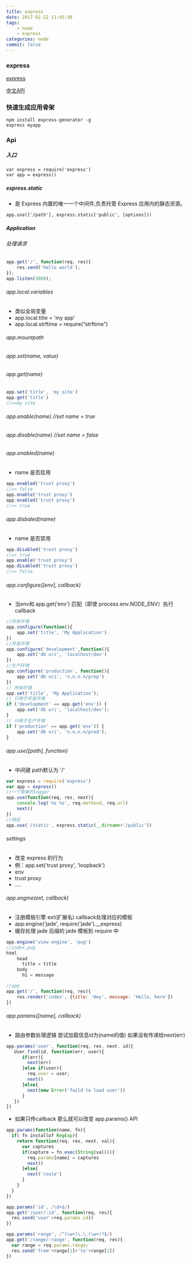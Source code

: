 ```yaml
---
title: express
date: 2017-02-22 11:45:30
tags: 
    - node
    - express
categories: node
commit: false
---
```

### express
[express](http://www.expressjs.com.cn/)

[中文API](http://expressjs.jser.us/api.html#express)

### 快速生成应用骨架
```
npm install express-generator -g
express myapp
```
<!--more-->
### Api

##### 入口
```
var express = require('express')
var app = express()
```

##### express.static
- 是 Express 内置的唯一一个中间件,负责托管 Express 应用内的静态资源。
```
app.use(['/path'], express.static('public', [options]))
```

##### Application
###### 处理请求
```javascript
app.get('/', function(req, res){
    res.send('hello world');
});
app.listen(3000);
```

###### app.local.variables
- 类似全局变量
- app.local.title = 'my app'
- app.local.strftime = require\(“strftime”\)
###### app.mountpath
###### app.set\(name, value\)
###### app.get\(name\)
```js
app.set('title', 'my site')
app.get('title')
//=>my site
```
###### app.enable\(name\) //set name = true

###### app.disable\(name\) //set name = false

###### app.enabled\(name\)
- name 是否启用
```javascript
app.enabled('trust proxy')
//=> false
app.enable('trust proxy')
app.enabled('trust proxy')
//=> true
```
###### app.disbaled\(name\)
- name 是否禁用
```javascript
app.disabled('trust proxy')
//=> true
app.enable('trust proxy')
app.disabled('trust proxy')
//=> false
```
###### app.configure\(\[env\], callback\)
- 当env和 app.get\('env'\) 匹配（即使 process.env.NODE\_ENV）执行callback
```javascript
//所有环境
app.configure(function(){
    app.set('title', 'My Application')
})
//开发环境
app.configure('development',function(){
    app.set('db uri', 'localhost/dev')
})
//生产环境
app.configure('production', function(){
    app.set('db uri', 'n.n.n.n/prop')
})
// 所有环境
app.set('title', 'My Application');
// 只用于开发环境
if ('development' == app.get('env')) {
    app.set('db uri', 'localhost/dev');
}
// 只用于生产环境
if ('production' == app.get('env')) {
    app.set('db uri', 'n.n.n.n/prod');
}
```

###### app.use\(\[path\], function\)
- 中间键 path默认为 '/'
```javascript
var express = require('express')
var app = express()
//一个简单的logger
app.use(function(req, res, next){
    console.log('%s %s', req.methond, req.url)
    next()
})
//响应
app.use('/static', express.static(__dirname+'/public'))
```

###### settings
- 改变 express 的行为
- 例：app.set\('trust proxy', 'loopback'\)
- env
- trust proxy
- ....

###### app.engine\(ext, callback\)
- 注册模板引擎 ext\(扩展名\) callback处理对应的模板
- app.engine\('jade', require\('jade'\).\_\_express\)
- 缓存处理 jade 后缀的 jade 模板到 require 中
```javascript
app.engine('view engine', 'pug')
//index.pug
html
    head
      title = title
    body
      h1 = message

//app
app.get('/', function(req, res){
    res.render('index', {title: 'Hey', message: 'Hello, here'})
})
```

###### app.params\(\[name\], callback\)
- 路由参数处理逻辑 尝试加载信息id为\(name的值\) 如果没有传递给next\(err\)
```javascript
app.params('user', function(req, res, next, id){
   User.find(id, function(err, user){
      if(err){
        next(err)
      }else if(user){
        req.user = user;
        next()
      }else{
        next(new Error('faild to load user'))
      }
   })
})
```
- 如果只传callback 那么就可以改变 app.params\(\) API
```javascript
app.params(function(name, fn){
  if( fn installof RegExp){
    return function(req, res, next, val){
      var captures
      if(capture = fn.exec(String(val))){
        req.params[name] = captures
        next()
      }else{
        next('route')
      }
    }
  }
})

app.params('id', /\d+$/)
app.get('/user/:id', function(req, res){
  res.send('user'+req.params.id))
})

app.params('range', /^(\w+)\.\.(\w+)?$/)
app.get('/range/:range', function(req, res){
  var range = req.params.range;
  res.send('from'+range[1]+'to'+range[2])
})
```


